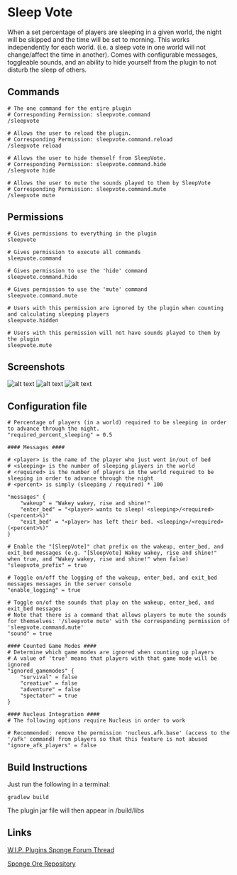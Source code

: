 # Sleep Vote
When a set percentage of players are sleeping in a given world, the night will be skipped and the time will be set to morning.
This works independently for each world. (i.e. a sleep vote in one world will not change/affect the time in another).
Comes with configurable messages, toggleable sounds, and an ability to hide yourself from the plugin to not disturb the sleep of others.

## Commands
```
# The one command for the entire plugin
# Corresponding Permission: sleepvote.command
/sleepvote

# Allows the user to reload the plugin.
# Corresponding Permission: sleepvote.command.reload
/sleepvote reload

# Allows the user to hide themself from SleepVote.
# Corresponding Permission: sleepvote.command.hide
/sleepvote hide

# Allows the user to mute the sounds played to them by SleepVote
# Corresponding Permission: sleepvote.command.mute
/sleepvote mute
```

## Permissions
```
# Gives permissions to everything in the plugin
sleepvote

# Gives permission to execute all commands
sleepvote.command

# Gives permission to use the 'hide' command
sleepvote.command.hide

# Gives permission to use the 'mute' command
sleepvote.command.mute

# Users with this permission are ignored by the plugin when counting and calculating sleeping players
sleepvote.hidden

# Users with this permission will not have sounds played to them by the plugin
sleepvote.mute
```

## Screenshots
![alt text](http://i.imgur.com/sGm5ttn.png)
![alt text](http://i.imgur.com/rmTOGUc.png)
![alt text](http://i.imgur.com/ymdcy4p.png)

## Configuration file
```
# Percentage of players (in a world) required to be sleeping in order to advance through the night.
"required_percent_sleeping" = 0.5

#### Messages ####

# <player> is the name of the player who just went in/out of bed
# <sleeping> is the number of sleeping players in the world
# <required> is the number of players in the world required to be sleeping in order to advance through the night
# <percent> is simply (sleeping / required) * 100

"messages" {
    "wakeup" = "Wakey wakey, rise and shine!"
    "enter_bed" = "<player> wants to sleep! <sleeping>/<required> (<percent>%)"
    "exit_bed" = "<player> has left their bed. <sleeping>/<required> (<percent>%)"
}

# Enable the "[SleepVote]" chat prefix on the wakeup, enter_bed, and exit_bed messages (e.g. "[SleepVote] Wakey wakey, rise and shine!" when true, and "Wakey wakey, rise and shine!" when false)
"sleepvote_prefix" = true

# Toggle on/off the logging of the wakeup, enter_bed, and exit_bed messages messages in the server console
"enable_logging" = true

# Toggle on/of the sounds that play on the wakeup, enter_bed, and exit_bed messages
# Note that there is a command that allows players to mute the sounds for themselves: '/sleepvote mute' with the corresponding permission of 'sleepvote.command.mute'
"sound" = true

#### Counted Game Modes ####
# Determine which game modes are ignored when counting up players
# A value of 'true' means that players with that game mode will be ignored
"ignored_gamemodes" {
    "survival" = false
    "creative" = false
    "adventure" = false
    "spectator" = true
}

#### Nucleus Integration ####
# The following options require Nucleus in order to work

# Recommended: remove the permission 'nucleus.afk.base' (access to the '/afk' command) from players so that this feature is not abused
"ignore_afk_players" = false
```

## Build Instructions
Just run the following in a terminal:
```
gradlew build
```
The plugin jar file will then appear in /build/libs

## Links
[W.I.P. Plugins Sponge Forum Thread](https://forums.spongepowered.org/t/sleep-vote-v0-4-0/18289)

[Sponge Ore Repository](https://ore.spongepowered.org/Icohedron/Sleep-Vote)

